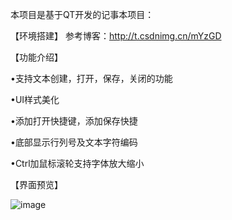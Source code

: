 本项目是基于QT开发的记事本项目：

【环境搭建】
参考博客：http://t.csdnimg.cn/mYzGD

【功能介绍】

•支持文本创建，打开，保存，关闭的功能

•UI样式美化

•添加打开快捷键，添加保存快捷

•底部显示行列号及文本字符编码

•Ctrl加鼠标滚轮支持字体放大缩小

【界面预览】

![image](https://github.com/GeekerGao/Notepad/assets/135122127/9d94033d-77e3-4cb6-80ca-d1761c64c193)


